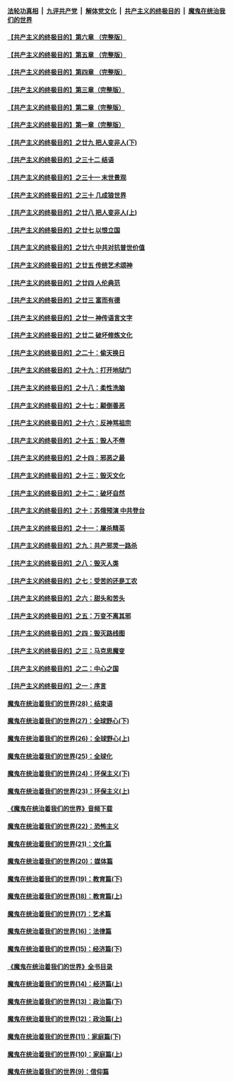 ####  [法轮功真相](../../../../basic/blob/master/README.md?t=04161901) &nbsp;|&nbsp; [九评共产党](../../../../9ping.md/blob/master/README.md?t=04161901) &nbsp;|&nbsp; [解体党文化](../../../../jtdwh.md/blob/master/README.md?t=04161901)  &nbsp;|&nbsp; [共产主义的终极目的](../../../../gczydzjmd.md/blob/master/README.md?t=04161901) &nbsp;|&nbsp; [魔鬼在统治我们的世界](../../../../mgztzwmdsj.md/blob/master/README.md?t=04161901) 

#### [【共产主义的终极目的】第六章 （完整版）](../pages/nsc422/n11428913.md?t=04161901) 

#### [【共产主义的终极目的】第五章 （完整版）](../pages/nsc422/n11428912.md?t=04161901) 

#### [【共产主义的终极目的】第四章 （完整版）](../pages/nsc422/n11428907.md?t=04161901) 

#### [【共产主义的终极目的】第三章（完整版）](../pages/nsc422/n11428848.md?t=04161901) 

#### [【共产主义的终极目的】第二章（完整版）](../pages/nsc422/n11428831.md?t=04161901) 

#### [【共产主义的终极目的】第一章（完整版）](../pages/nsc422/n11417651.md?t=04161901) 

#### [【共产主义的终极目的】之廿九 把人变非人(下)](../pages/nsc422/n11344140.md?t=04161901) 

#### [【共产主义的终极目的】之三十二 结语](../pages/nsc422/n11360535.md?t=04161901) 

#### [【共产主义的终极目的】之三十一 末世景观](../pages/nsc422/n11351129.md?t=04161901) 

#### [【共产主义的终极目的】之三十 几成狼世界](../pages/nsc422/n11348280.md?t=04161901) 

#### [【共产主义的终极目的】之廿八 把人变非人(上)](../pages/nsc422/n11340492.md?t=04161901) 

#### [【共产主义的终极目的】之廿七 以恨立国](../pages/nsc422/n11336944.md?t=04161901) 

#### [【共产主义的终极目的】之廿六 中共对抗普世价值](../pages/nsc422/n11324785.md?t=04161901) 

#### [【共产主义的终极目的】之廿五 传统艺术颂神](../pages/nsc422/n11296396.md?t=04161901) 

#### [【共产主义的终极目的】之廿四 人伦典范](../pages/nsc422/n11296397.md?t=04161901) 

#### [【共产主义的终极目的】之廿三 富而有德](../pages/nsc422/n11283598.md?t=04161901) 

#### [【共产主义的终极目的】之廿一 神传语言文字](../pages/nsc422/n11263265.md?t=04161901) 

#### [【共产主义的终极目的】之廿二 破坏修炼文化](../pages/nsc422/n11245728.md?t=04161901) 

#### [【共产主义的终极目的】之二十：偷天换日](../pages/nsc422/n11238846.md?t=04161901) 

#### [【共产主义的终极目的】之十九：打开地狱门](../pages/nsc422/n11206376.md?t=04161901) 

#### [【共产主义的终极目的】之十八：柔性洗脑](../pages/nsc422/n11199994.md?t=04161901) 

#### [【共产主义的终极目的】之十七：颠倒善恶](../pages/nsc422/n11179782.md?t=04161901) 

#### [【共产主义的终极目的】之十六：反神骂祖宗](../pages/nsc422/n11166798.md?t=04161901) 

#### [【共产主义的终极目的】之十五：毁人不倦](../pages/nsc422/n11166792.md?t=04161901) 

#### [【共产主义的终极目的】之十四：邪恶之最](../pages/nsc422/n11150249.md?t=04161901) 

#### [【共产主义的终极目的】之十三：毁灭文化](../pages/nsc422/n11135227.md?t=04161901) 

#### [【共产主义的终极目的】之十二：破坏自然](../pages/nsc422/n11135214.md?t=04161901) 

#### [【共产主义的终极目的】之十：苏俄预演 中共登台](../pages/nsc422/n11118424.md?t=04161901) 

#### [【共产主义的终极目的】之十一：屠杀精英](../pages/nsc422/n11118442.md?t=04161901) 

#### [【共产主义的终极目的】之九：共产邪灵一路杀](../pages/nsc422/n11114139.md?t=04161901) 

#### [【共产主义的终极目的】之八：毁灭人类](../pages/nsc422/n11108503.md?t=04161901) 

#### [【共产主义的终极目的】之七：受苦的还是工农](../pages/nsc422/n11101809.md?t=04161901) 

#### [【共产主义的终极目的】之六：甜头和苦头](../pages/nsc422/n11096971.md?t=04161901) 

#### [【共产主义的终极目的】之五：万变不离其邪](../pages/nsc422/n11091285.md?t=04161901) 

#### [【共产主义的终极目的】之四：毁灭路线图](../pages/nsc422/n11086284.md?t=04161901) 

#### [【共产主义的终极目的】之三：马克思魔变](../pages/nsc422/n11061941.md?t=04161901) 

#### [【共产主义的终极目的】之二：中心之国](../pages/nsc422/n11047728.md?t=04161901) 

#### [【共产主义的终极目的】之一：序言](../pages/nsc422/n11086077.md?t=04161901) 

#### [魔鬼在统治着我们的世界(28)：结束语](../pages/nsc422/n10936246.md?t=04161901) 

#### [魔鬼在统治着我们的世界(27)：全球野心(下)](../pages/nsc422/n10928319.md?t=04161901) 

#### [魔鬼在统治着我们的世界(26)：全球野心(上)](../pages/nsc422/n10900318.md?t=04161901) 

#### [魔鬼在统治着我们的世界(25)：全球化](../pages/nsc422/n10788205.md?t=04161901) 

#### [魔鬼在统治着我们的世界(24)：环保主义(下)](../pages/nsc422/n10695307.md?t=04161901) 

#### [魔鬼在统治着我们的世界(23)：环保主义(上)](../pages/nsc422/n10688613.md?t=04161901) 

#### [《魔鬼在统治着我们的世界》音频下载](../pages/nsc422/n10635553.md?t=04161901) 

#### [魔鬼在统治着我们的世界(22)：恐怖主义](../pages/nsc422/n10614727.md?t=04161901) 

#### [魔鬼在统治着我们的世界(21)：文化篇](../pages/nsc422/n10597706.md?t=04161901) 

#### [魔鬼在统治着我们的世界(20)：媒体篇](../pages/nsc422/n10586579.md?t=04161901) 

#### [魔鬼在统治着我们的世界(19)：教育篇(下)](../pages/nsc422/n10564808.md?t=04161901) 

#### [魔鬼在统治着我们的世界(18)：教育篇(上)](../pages/nsc422/n10526970.md?t=04161901) 

#### [魔鬼在统治着我们的世界(17)：艺术篇](../pages/nsc422/n10499093.md?t=04161901) 

#### [魔鬼在统治着我们的世界(16)：法律篇](../pages/nsc422/n10485969.md?t=04161901) 

#### [魔鬼在统治着我们的世界(15)：经济篇(下)](../pages/nsc422/n10469975.md?t=04161901) 

#### [《魔鬼在统治着我们的世界》全书目录](../pages/nsc422/n10464261.md?t=04161901) 

#### [魔鬼在统治着我们的世界(14)：经济篇(上)](../pages/nsc422/n10457370.md?t=04161901) 

#### [魔鬼在统治着我们的世界(13)：政治篇(下)](../pages/nsc422/n10448270.md?t=04161901) 

#### [魔鬼在统治着我们的世界(12)：政治篇(上)](../pages/nsc422/n10444576.md?t=04161901) 

#### [魔鬼在统治着我们的世界(11)：家庭篇(下)](../pages/nsc422/n10440961.md?t=04161901) 

#### [魔鬼在统治着我们的世界(10)：家庭篇(上)](../pages/nsc422/n10435448.md?t=04161901) 

#### [魔鬼在统治着我们的世界(9)：信仰篇](../pages/nsc422/n10432159.md?t=04161901) 


